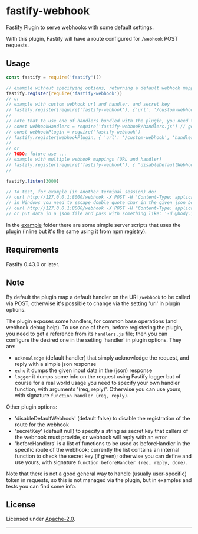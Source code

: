 # fastify-webhook
Fastify Plugin to serve webhooks with some default settings.

With this plugin, Fastify will have a route configured for `/webhook` POST requests.


## Usage

```js
const fastify = require('fastify')()

// example without specifying options, returning a default webhook mapped to '/webhook' that only acknowledge the POST request
fastify.register(require('fastify-webhook'))
// or
// example with custom webhook url and handler, and secret key
// fastify.register(require('fastify-webhook'), {'url': '/custom-webhook', 'handler': myWebhookHandler, 'secretKey': 'secret key'})
//
// note that to use one of handlers bundled with the plugin, you need to get a reference to the plugin script 'handlers.js', and then as handler pass a reference to desired function, like:
// const webhookHandlers = require('fastify-webhook/handlers.js') // get plugin handlers (optional)
// const webhookPlugin = require('fastify-webhook')
// fastify.register(webhookPlugin, { 'url': '/custom-webhook', 'handler': webhookHandlers.echo, 'secretKey': 'secret key'})
//
// or
// TODO: future use ...
// example with multiple webhook mappings (URL and handler)
// fastify.register(require('fastify-webhook'), { "disableDefaultWebhook": true, "mappings": [{"url": "/custom-webhook1", "handler": "myWebhookHandler1"}, {"url": "/custom-webhook2", "handler": "myWebhookHandler2"}], "id": 1000000000 })
//

fastify.listen(3000)

// To test, for example (in another terminal session) do:
// curl http://127.0.0.1:8000/webhook -X POST -H 'Content-Type: application/json' -d '{"payload":"test"}' => returning a JSON dump of the given data, and no thrown error
// in Windows you need to escape double quote char in the given json body, so do:
// curl http://127.0.0.1:8000/webhook -X POST -H "Content-Type: application/json" -d "{\"payload\":\"test\"}"
// or put data in a json file and pass with something like: '-d @body.json'
```

In the [example](./example/) folder there are some simple server scripts that uses the plugin (inline but it's the same using it from npm registry).


## Requirements

Fastify 0.43.0 or later.


## Note

By default the plugin map a default handler on the URI `/webhook` to be called via POST, otherwise it's possible to change via the setting 'url' in plugin options.

The plugin exposes some handlers, for common base operations (and webhook debug help).
To use one of them, before registering the plugin, you need to get a reference from its `handlers.js` file;
then you can configure the desired one in the setting 'handler' in plugin options.
They are:
- `acknowledge` (default handler) that simply acknowledge the request, and reply with a simple json response
- `echo` it dumps the given input data in the (json) response
- `logger` it dumps some info on the request using Fastify logger
but of course for a real world usage you need to specify your own handler function, with arguments '(req, reply)'.
Otherwise you can use yours, with signature `function handler (req, reply)`.

Other plugin options:
- 'disableDefaultWebhook' (default false) to disable the registration of the route for the webhook
- 'secretKey' (default null) to specify a string as secret key that callers of the webhook must provide, or webhook will reply with an error
- 'beforeHandlers' is a list of functions to be used as beforeHandler in the specific route of the webhook; currently the list contains an internal function to check the secret key (if given); otherwise you can define and use yours, with signature `function beforeHandler (req, reply, done)`.

Note that there is not a good general way to handle (usually user-specific) token in requests, so this is not managed via the plugin, but in examples and tests you can find some info.


## License

Licensed under [Apache-2.0](./LICENSE).

----
